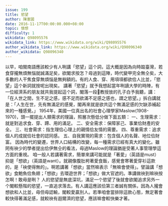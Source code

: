 ```yaml
---
issue: 199
title: 慾望
author: 陳憲國
date: 2016-11-17T00:00:00.000+08:00
topic: 懷想
difficulty: 1
wikidata: Q98095576
wikidata_link: https://www.wikidata.org/wiki/Q98095576
author_wikidata_link: https://www.wikidata.org/wiki/Q98096340
author_wikidata: Q98096340
---
```

以早，咱閩南語應該較少有人咧講「慾望」這个詞，這大概是因為向時踮臺灣，若食穿攏無煩無惱就誠滿足矣，欲閣求按怎？毋過到這陣，時代變甲完全無仝矣，大多數的人干焦食穿無煩惱是無夠額的。有的人食、穿、用項項都欲佮人比並，「慾望」這个新詞就按呢出現矣。
講著「慾望」就予我想起當年咧讀大學的時陣，有一位經濟系的朋友就共我提起這个詞，閣落一段𪜶教授放的孔子白予我聽，講：「在人世之間，生不足之感，感不足而欲滿不足感之感也，謂之慾望。」拆白講就是：「人生在世，先有無滿足的感覺，閣再來就是欲共這个無滿足感的欠缺添補起來的一種感覺。」
1954年，美國一位真出名的社會心理學家Maslow(1908-1970)，頭一擺提出人類需求的理論，照層次懸低分做下面五類：
一、生理需求：就是對追求食、穿、蹛、用的滿足。
二、安全需求：保障家己、事業佮財產的安全。
三、社會需求：指生理佮心理上的親情佮友情的需要。
四、尊重需求：追求個人的成就佮社會的認同感。
五、自我實現的需求：包含個人的名聲、地位佮財富。
因為時代的變遷，世界人口結構的改變，每一種需求已經有真大的變化。雖罔有袂少的學者提出佮伊無仝的看法，毋過Maslow的理論猶是受著人事管理學這方面的重視。
咱一般人若講著需求，簡單來講可能就是「著愛」（英語是must）抑是「想欲」（英語是want）。就親像腹肚枵著愛食飯，感覺會寒著愛穿衫這款的，是「袂使得無的」。啊若講著「想欲」當然嘛表示「無嘛會使得」。譬論講「想欲」食鮑魚佮魚翅；「想欲」去環遊世界；「想欲」做大官遮的。準講做袂到嘛袂按怎啊！敢毋是咧？
人的慾望是無底深坑，滿足一个慾望了後就會欲閣追求另外一个閣較懸階的慾望，一直追求落去。有人講這應該佮第三者誠有關係，因為人攏會想欲和人比並，毋但毋認輸，閣較愛贏別人。若準咱會當排除這款心態，無定著會較快得著滿足感，就較袂有遐爾濟的慾望，應該嘛會較快樂才著。